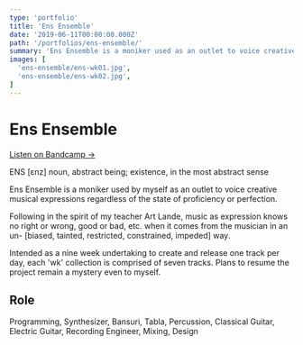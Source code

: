 ```yaml
---
type: 'portfolio'
title: 'Ens Ensemble'
date: '2019-06-11T00:00:00.000Z'
path: '/portfolios/ens-ensemble/'
summary: 'Ens Ensemble is a moniker used as an outlet to voice creative musical expressions regardless of the state of proficiency or perfection.'
images: [
  'ens-ensemble/ens-wk01.jpg',
  'ens-ensemble/ens-wk02.jpg',
]
---
```


# Ens Ensemble

[Listen on Bandcamp →](https://ensensemble.bandcamp.com/)

ENS [ɛnz] noun, abstract being; existence, in the most abstract sense

Ens Ensemble is a moniker used by myself as an outlet to voice creative musical expressions regardless of the state of proficiency or perfection.

Following in the spirit of my teacher Art Lande, music as expression knows no right or wrong, good or bad, etc. when it comes from the musician in an un- [biased, tainted, restricted, constrained, impeded] way.

Intended as a nine week undertaking to create and release one track per day, each 'wk' collection is comprised of seven tracks. Plans to resume the project remain a mystery even to myself.

## Role

Programming, Synthesizer, Bansuri, Tabla, Percussion, Classical Guitar, Electric Guitar, Recording Engineer, Mixing, Design
